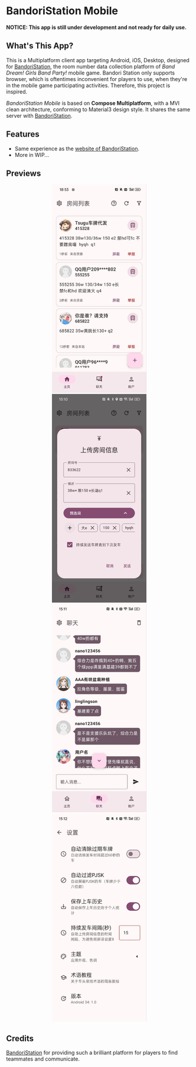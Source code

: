 # BandoriStation Mobile

**NOTICE: This app is still under development and not ready for daily use.**

## What's This App?
This is a Multiplatform client app targeting Android, iOS, Desktop, designed for [BandoriStation](https://github.com/maborosh/BandoriStation), the room number data collection platform of *Band Dream! Girls Band Party!* mobile game. Bandori Station only supports browser, which is oftentimes inconvenient for players to use, when they're in the mobile game participating activities. Therefore, this project is inspired.

*BandoriStation Mobile* is based on **Compose Multiplatform**, with a MVI clean architecture, conforming to Material3 design style. It shares the same server with [BandoriStation](https://github.com/maborosh/BandoriStation).

## Features

- Same experience as the [website of BandoriStation](bandoristation.com).
- More in WIP...

## Previews

<div align="center">
  <img src="./imgs/img-1.jpg" width="256"/>
  <img src="./imgs/img-2.jpg" width="256"/>
  <img src="./imgs/img-3.jpg" width="256"/>
  <img src="./imgs/img-4.jpg" width="256"/>
</div>

## Credits

[BandoriStation](https://github.com/maborosh/BandoriStation) for providing such a brilliant platform for players to find teammates and communicate.